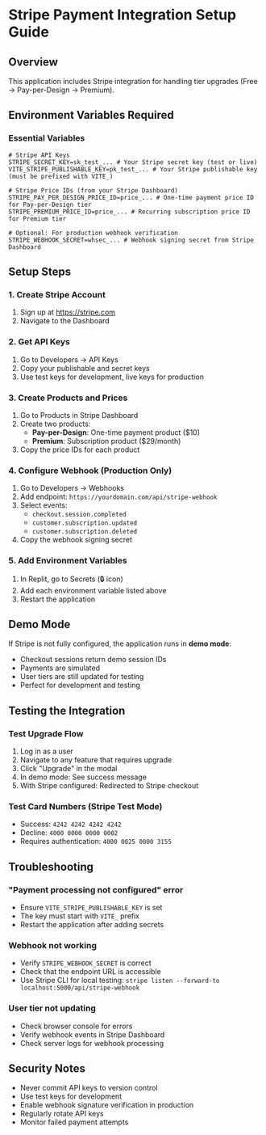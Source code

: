 # Stripe Payment Integration Setup Guide

## Overview
This application includes Stripe integration for handling tier upgrades (Free → Pay-per-Design → Premium).

## Environment Variables Required

### Essential Variables
```env
# Stripe API Keys
STRIPE_SECRET_KEY=sk_test_... # Your Stripe secret key (test or live)
VITE_STRIPE_PUBLISHABLE_KEY=pk_test_... # Your Stripe publishable key (must be prefixed with VITE_)

# Stripe Price IDs (from your Stripe Dashboard)
STRIPE_PAY_PER_DESIGN_PRICE_ID=price_... # One-time payment price ID for Pay-per-Design tier
STRIPE_PREMIUM_PRICE_ID=price_... # Recurring subscription price ID for Premium tier

# Optional: For production webhook verification
STRIPE_WEBHOOK_SECRET=whsec_... # Webhook signing secret from Stripe Dashboard
```

## Setup Steps

### 1. Create Stripe Account
1. Sign up at https://stripe.com
2. Navigate to the Dashboard

### 2. Get API Keys
1. Go to Developers → API Keys
2. Copy your publishable and secret keys
3. Use test keys for development, live keys for production

### 3. Create Products and Prices
1. Go to Products in Stripe Dashboard
2. Create two products:
   - **Pay-per-Design**: One-time payment product ($10)
   - **Premium**: Subscription product ($29/month)
3. Copy the price IDs for each product

### 4. Configure Webhook (Production Only)
1. Go to Developers → Webhooks
2. Add endpoint: `https://yourdomain.com/api/stripe-webhook`
3. Select events:
   - `checkout.session.completed`
   - `customer.subscription.updated`
   - `customer.subscription.deleted`
4. Copy the webhook signing secret

### 5. Add Environment Variables
1. In Replit, go to Secrets (🔒 icon)
2. Add each environment variable listed above
3. Restart the application

## Demo Mode

If Stripe is not fully configured, the application runs in **demo mode**:
- Checkout sessions return demo session IDs
- Payments are simulated
- User tiers are still updated for testing
- Perfect for development and testing

## Testing the Integration

### Test Upgrade Flow
1. Log in as a user
2. Navigate to any feature that requires upgrade
3. Click "Upgrade" in the modal
4. In demo mode: See success message
5. With Stripe configured: Redirected to Stripe checkout

### Test Card Numbers (Stripe Test Mode)
- Success: `4242 4242 4242 4242`
- Decline: `4000 0000 0000 0002`
- Requires authentication: `4000 0025 0000 3155`

## Troubleshooting

### "Payment processing not configured" error
- Ensure `VITE_STRIPE_PUBLISHABLE_KEY` is set
- The key must start with `VITE_` prefix
- Restart the application after adding secrets

### Webhook not working
- Verify `STRIPE_WEBHOOK_SECRET` is correct
- Check that the endpoint URL is accessible
- Use Stripe CLI for local testing: `stripe listen --forward-to localhost:5000/api/stripe-webhook`

### User tier not updating
- Check browser console for errors
- Verify webhook events in Stripe Dashboard
- Check server logs for webhook processing

## Security Notes
- Never commit API keys to version control
- Use test keys for development
- Enable webhook signature verification in production
- Regularly rotate API keys
- Monitor failed payment attempts